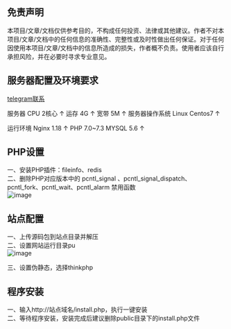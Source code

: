 ## 免责声明

本项目/文章/文档仅供参考目的，不构成任何投资、法律或其他建议。作者不对本项目/文章/文档中的任何信息的准确性、完整性或及时性做出任何保证。对于任何因使用本项目/文章/文档中的信息所造成的损失，作者概不负责。使用者应该自行承担风险，并在必要时寻求专业意见。
## 服务器配置及环境要求
[telegram联系](https://t.me/sy89899)  



服务器	CPU 2核心 ↑
运存 4G ↑
宽带 5M ↑
服务器操作系统	Linux Centos7 ↑

运行环境	Nginx 1.18 ↑
PHP 7.0~7.3 
MYSQL 5.6 ↑
## PHP设置

一、安装PHP插件：fileinfo、redis  
二、删除PHP对应版本中的 pcntl_signal 、pcntl_signal_dispatch、 pcntl_fork、pcntl_wait、pcntl_alarm 禁用函数  
![image](https://github.com/jkjj8899/kefuxitong/assets/152266072/4c843239-772c-47dd-b430-27421a301949)
## 站点配置

一、上传源码包到站点目录并解压  
二、设置网站运行目录pu  
![image](https://github.com/jkjj8899/kefuxitong/assets/152266072/0d644d4f-6982-4e08-950d-d8e329a217ef)  

三、设置伪静态，选择thinkphp  
##  程序安装

一、输入http://站点域名/install.php，执行一键安装  
二、等待程序安装，安装完成后建议删除public目录下的install.php文件  

